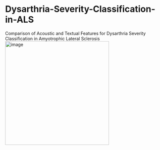# Dysarthria-Severity-Classification-in-ALS
Comparison of Acoustic and Textual Features for Dysarthria Severity Classification in Amyotrophic Lateral Sclerosis
<img width="335" alt="image" src="https://github.com/user-attachments/assets/cdf7eedd-d6b3-4d70-892e-d7589f51f2bd" />
